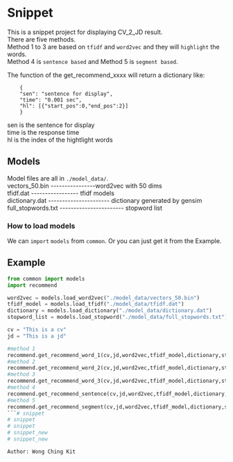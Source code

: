 # Snippet
This is a snippet project for displaying CV_2_JD result. <br>
There are five methods. <br>
Method 1 to 3 are based on `tfidf` and `word2vec` and they will `highlight` the words. <br>
Method 4 is `sentence based` and Method 5 is `segment based`. <br>


The function of the get_recommend_xxxx will return a dictionary like: <br>
        
        { 
        "sen": "sentence for display", 
        "time": "0.001 sec", 
        "hl": [{"start_pos":0,"end_pos":2}] 
        } 

sen is the sentence for display <br>
time is the response time <br>
hl is the index of the hightlight words <br>
## Models
Model files are all in `./model_data/`. <br>
vectors_50.bin ----------------word2vec with 50 dims <br>
tfidf.dat ----------------- tfidf models <br>
dictionary.dat ---------------------- dictionary  generated by gensim <br>
full_stopwords.txt ----------------------- stopword list <br>

### How to load models
We can `import` `models` from `common`. Or you can just get it from the Example. <br> 





## Example

```python
from common import models
import recommend

word2vec = models.load_word2vec("./model_data/vectors_50.bin")
tfidf_model = models.load_tfidf("./model_data/tfidf.dat")
dictionary = models.load_dictionary("./model_data/dictionary.dat")
stopword_list = models.load_stopword("./model_data/full_stopwords.txt")

cv = "This is a cv"
jd = "This is a jd"

#method 1
recommend.get_recommend_word_1(cv,jd,word2vec,tfidf_model,dictionary,stopword_list)
#method 2
recommend.get_recommend_word_2(cv,jd,word2vec,tfidf_model,dictionary,stopword_list)
#method 3
recommend.get_recommend_word_3(cv,jd,word2vec,tfidf_model,dictionary,stopword_list)
#method 4
recommend.get_recommend_sentence(cv,jd,word2vec,tfidf_model,dictionary,stopword_list)
#method 5
recommend.get_recommend_segment(cv,jd,word2vec,tfidf_model,dictionary,stopword_list)
```# snippet
# snippet
# snippet
# snippet_new
# snippet_new

Author: Wong Ching Kit
